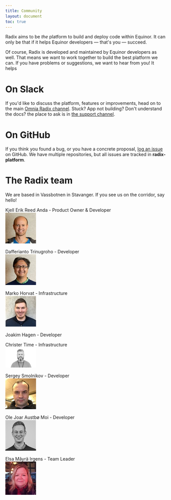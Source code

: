 ```yaml
---
title: Community
layout: document
toc: true
---
```


Radix aims to be _the_ platform to build and deploy code within Equinor. It can only be that if it helps Equinor developers — that's you — succeed.

Of course, Radix is developed and maintained by Equinor developers as well. That means we want to work together to build the best platform we can. If you have problems or suggestions, we want to hear from you! It helps

# On Slack

If you'd like to discuss the platform, features or improvements, head on to the main [Omnia Radix channel](https://equinor.slack.com/messages/C8U7XGGAJ). Stuck? App not building? Don't understand the docs? the place to ask is in [the support channel](https://equinor.slack.com/messages/CBKM6N2JY).

# On GitHub

If you think you found a bug, or you have a concrete proposal, [log an issue](https://github.com/equinor/radix-platform/issues) on GitHub. We have multiple repositories, but all issues are tracked in **radix-platform**.

# The Radix team

We are based in Vassbotnen in Stavanger. If you see us on the corridor, say hello!
  

Kjell Erik Reed Anda    - Product Owner & Developer  
![Kjell Erik](images/kjellerik.jpg)  
  
Dafferianto Trinugroho - Developer       
![Dafferianto](images/dafferianto.jpg)    
  
Marko Horvat - Infrastructure  
![Marko](images/marko.jpg)  
  
Joakim Hagen - Developer  
  
Christer Time - Infrastructure  
![Christer](images/christer.jfif)  
  
Sergey Smolnikov - Developer  
![Sergey](images/sergey.jpg)     
  
Ole Joar Austbø Moi - Developer  
![Ole](images/ole.jfif)  
  
Elsa Mâyrä Irgens     - Team Leader  
![Elsa](images/elsa.jpg)  

